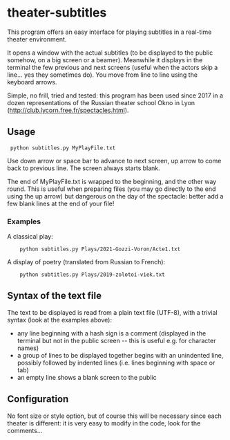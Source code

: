 # theater-subtitles

This program offers an easy interface for playing subtitles in a real-time theater environment.

It opens a window with the actual subtitles (to be displayed to the public somehow, on a big screen or a beamer). Meanwhile it displays in the terminal the few previous and next screens (useful when the actors skip a line... yes they sometimes do). You move from line to line using the keyboard arrows.

Simple, no frill, tried and tested: this program has been used since 2017 in a dozen representations of the Russian theater school Okno in Lyon (http://club.lycorn.free.fr/spectacles.html).


## Usage

	 python subtitles.py MyPlayFile.txt

Use down arrow or space bar to advance to next screen, up arrow to come back to previous line.
The screen always starts blank.

The end of MyPlayFile.txt is wrapped to the beginning, and the other way round.
This is useful when preparing files (you may go directly to the end using the up arrow) but dangerous on the day of the spectacle: better add a few blank lines at the end of your file!  

### Examples

A classical play:

		python subtitles.py Plays/2021-Gozzi-Voron/Acte1.txt 

A display of poetry (translated from Russian to French):

		python subtitles.py Plays/2019-zolotoi-viek.txt


## Syntax of the text file 
The text to be displayed is read from a plain text file (UTF-8), with a trivial syntax (look at the examples above):

- any line beginning with a hash sign is a comment (displayed in the terminal but not in the public screen -- this is useful e.g. for character names)
- a group of lines to be displayed together begins with an unindented line, possibly followed by indented lines (i.e. lines beginning with space or tab)
- an empty line shows a blank screen to the public

## Configuration
No font size or style option, but of course this will be necessary since each theater is different: it is very easy to modify in the code, look for the comments...


